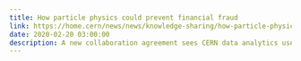 ```yaml
---
title: How particle physics could prevent financial fraud
link: https://home.cern/news/news/knowledge-sharing/how-particle-physics-could-prevent-financial-fraud
date: 2020-02-20 03:00:00
description: A new collaboration agreement sees CERN data analytics used to help protect commodity and financial markets from fraud.
---
```

